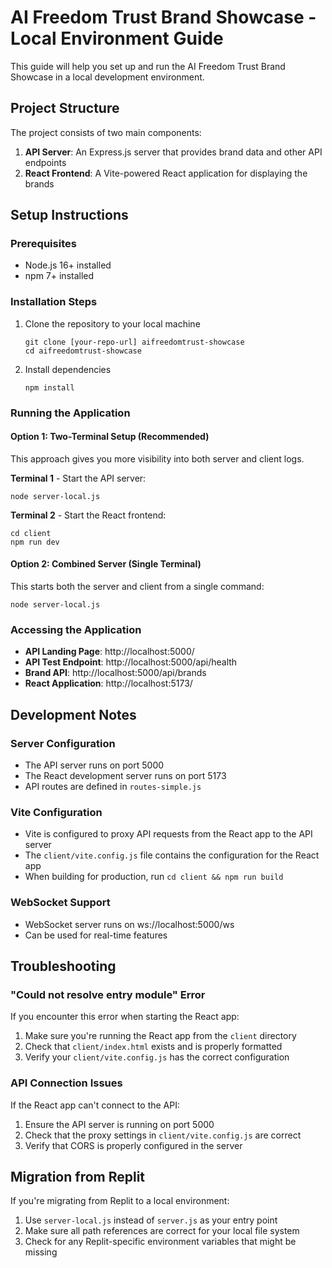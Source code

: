 # AI Freedom Trust Brand Showcase - Local Environment Guide

This guide will help you set up and run the AI Freedom Trust Brand Showcase in a local development environment.

## Project Structure

The project consists of two main components:
1. **API Server**: An Express.js server that provides brand data and other API endpoints
2. **React Frontend**: A Vite-powered React application for displaying the brands

## Setup Instructions

### Prerequisites
- Node.js 16+ installed
- npm 7+ installed

### Installation Steps

1. Clone the repository to your local machine
   ```
   git clone [your-repo-url] aifreedomtrust-showcase
   cd aifreedomtrust-showcase
   ```

2. Install dependencies
   ```
   npm install
   ```

### Running the Application

#### Option 1: Two-Terminal Setup (Recommended)

This approach gives you more visibility into both server and client logs.

**Terminal 1** - Start the API server:
```
node server-local.js
```

**Terminal 2** - Start the React frontend:
```
cd client
npm run dev
```

#### Option 2: Combined Server (Single Terminal)

This starts both the server and client from a single command:
```
node server-local.js
```

### Accessing the Application

- **API Landing Page**: http://localhost:5000/
- **API Test Endpoint**: http://localhost:5000/api/health
- **Brand API**: http://localhost:5000/api/brands
- **React Application**: http://localhost:5173/

## Development Notes

### Server Configuration
- The API server runs on port 5000
- The React development server runs on port 5173
- API routes are defined in `routes-simple.js`

### Vite Configuration
- Vite is configured to proxy API requests from the React app to the API server
- The `client/vite.config.js` file contains the configuration for the React app
- When building for production, run `cd client && npm run build`

### WebSocket Support
- WebSocket server runs on ws://localhost:5000/ws
- Can be used for real-time features

## Troubleshooting

### "Could not resolve entry module" Error
If you encounter this error when starting the React app:

1. Make sure you're running the React app from the `client` directory
2. Check that `client/index.html` exists and is properly formatted
3. Verify your `client/vite.config.js` has the correct configuration

### API Connection Issues
If the React app can't connect to the API:

1. Ensure the API server is running on port 5000
2. Check that the proxy settings in `client/vite.config.js` are correct
3. Verify that CORS is properly configured in the server

## Migration from Replit

If you're migrating from Replit to a local environment:

1. Use `server-local.js` instead of `server.js` as your entry point
2. Make sure all path references are correct for your local file system
3. Check for any Replit-specific environment variables that might be missing